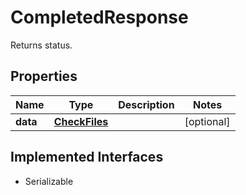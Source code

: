 

# CompletedResponse

Returns status.

## Properties

Name | Type | Description | Notes
------------ | ------------- | ------------- | -------------
**data** | [**CheckFiles**](CheckFiles.md) |  |  [optional]


## Implemented Interfaces

* Serializable



